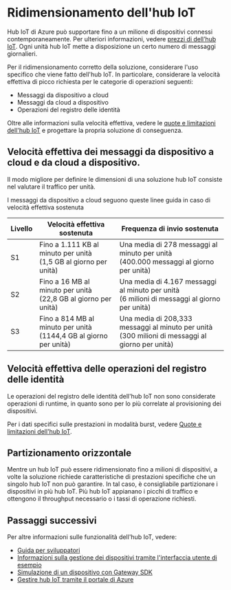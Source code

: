 <properties
 pageTitle="Hub IoT Azure Scalabilità | Microsoft Azure"
 description="Descrive come ridimensionare Hub IoT Azure."
 services="iot-hub"
 documentationCenter=""
 authors="fsautomata"
 manager="timlt"
 editor=""/> 

<tags
 ms.service="iot-hub"
 ms.devlang="na"
 ms.topic="article"
 ms.tgt_pltfrm="na"
 ms.workload="na"
 ms.date="09/19/2016"
 ms.author="elioda"/> 

# Ridimensionamento dell'hub IoT

Hub IoT di Azure può supportare fino a un milione di dispositivi connessi contemporaneamente. Per ulteriori informazioni, vedere [prezzi di dell’hub IoT][lnk-pricing]. Ogni unità hub IoT mette a disposizione un certo numero di messaggi giornalieri.

Per il ridimensionamento corretto della soluzione, considerare l'uso specifico che viene fatto dell'hub IoT. In particolare, considerare la velocità effettiva di picco richiesta per le categorie di operazioni seguenti:

* Messaggi da dispositivo a cloud
* Messaggi da cloud a dispositivo
* Operazioni del registro delle identità

Oltre alle informazioni sulla velocità effettiva, vedere le [quote e limitazioni dell'hub IoT][] e progettare la propria soluzione di conseguenza.

## Velocità effettiva dei messaggi da dispositivo a cloud e da cloud a dispositivo.

Il modo migliore per definire le dimensioni di una soluzione hub IoT consiste nel valutare il traffico per unità.

I messaggi da dispositivo a cloud seguono queste linee guida in caso di velocità effettiva sostenuta

| Livello | Velocità effettiva sostenuta | Frequenza di invio sostenuta |
| ---- | -------------------- | ------------------- |
| S1 | Fino a 1.111 KB al minuto per unità<br/>(1,5 GB al giorno per unità) | Una media di 278 messaggi al minuto per unità<br/>(400.000 messaggi al giorno per unità) |
| S2 | Fino a 16 MB al minuto per unità<br/>(22,8 GB al giorno per unità) | Una media di 4.167 messaggi al minuto per unità<br/>(6 milioni di messaggi al giorno per unità) |
| S3 | Fino a 814 MB al minuto per unità<br/>(1144,4 GB al giorno per unità) | Una media di 208,333 messaggi al minuto per unità<br/>(300 milioni di messaggi al giorno per unità) |

## Velocità effettiva delle operazioni del registro delle identità

Le operazioni del registro delle identità dell'hub IoT non sono considerate operazioni di runtime, in quanto sono per lo più correlate al provisioning dei dispositivi.

Per i dati specifici sulle prestazioni in modalità burst, vedere [Quote e limitazioni dell'hub IoT][].

## Partizionamento orizzontale

Mentre un hub IoT può essere ridimensionato fino a milioni di dispositivi, a volte la soluzione richiede caratteristiche di prestazioni specifiche che un singolo hub IoT non può garantire. In tal caso, è consigliabile partizionare i dispositivi in più hub IoT. Più hub IoT appianano i picchi di traffico e ottengono il throughput necessario o i tassi di operazione richiesti.

## Passaggi successivi

Per altre informazioni sulle funzionalità dell'hub IoT, vedere:

- [Guida per sviluppatori][lnk-devguide]
- [Informazioni sulla gestione dei dispositivi tramite l'interfaccia utente di esempio][lnk-dmui]
- [Simulazione di un dispositivo con Gateway SDK][lnk-gateway]
- [Gestire hub IoT tramite il portale di Azure][lnk-portal]

[lnk-pricing]: https://azure.microsoft.com/pricing/details/iot-hub
[quote e limitazioni dell'hub IoT]: iot-hub-devguide.md#throttling

[lnk-design]: iot-hub-guidance.md
[lnk-mqtt]: iot-hub-mqtt-support.md
[lnk-devices]: iot-hub-tested-configurations.md
[lnk-protocols]: iot-hub-protocol-gateway.md
[lnk-compare]: iot-hub-compare-event-hubs.md
[lnk-scaling]: iot-hub-scaling.md
[lnk-devguide]: iot-hub-devguide.md
[lnk-dmui]: iot-hub-device-management-ui-sample.md
[lnk-gateway]: iot-hub-linux-gateway-sdk-simulated-device.md
[lnk-portal]: iot-hub-manage-through-portal.md

<!---HONumber=AcomDC_0921_2016-->